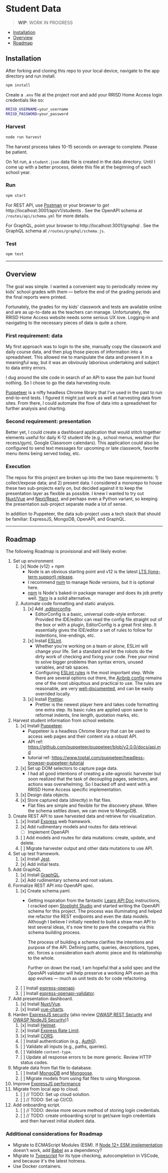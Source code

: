 # Student Data

> **WIP**: WORK IN PROGRESS

* [Installation](#installation)
* [Overview](#overview)
* [Roadmap](#roadmap)

## Installation

After forking and cloning this repo to your local device, navigate to the app directory and run install.

```sh
npm install
```

Create a `.env` file at the project root and add your RRISD Home Access login credentials like so:

```sh
RRISD_USERNAME=your_username
RRISD_PASSWORD=your_password
```

### Harvest

```sh
node run harvest
```

The harvest process takes 10-15 seconds on average to complete. Please be patient.

On 1st run, a `student.json` data file is created in the data directory. Until I come up with a better process, delete this file at the beginning of each school year.

### Run

```sh
npm start
```

For REST API, use [Postman](https://getpostman.com) or your browser to *get* http://localhost:3001/api/v1/students . See the OpenAPI schema at `/routes/api/schema.yml` for more details.

For GraphQL, point your browser to http://localhost:3001/graphql . See the GraphQL schema at `/routes/graphql/schema.js`.

### Test

```sh
npm test
```

---

## Overview

The goal was simple. I wanted a convenient way to periodically review my kids' school grades with them — before the end of the grading periods and the final reports were printed.

Fortunately, the grades for my kids' classwork and tests are available online and are as up-to-date as the teachers can manage. Unfortunately, the RRISD Home Access website needs some serious UX love. Logging-in and navigating to the necessary pieces of data is quite a chore.

### First requirement: data

My first approach was to login to the site, manually copy the classwork and daily course data, and then plug those pieces of information into a spreadsheet. This allowed me to manipulate the data and present it in a meaningful way, but it was an obviously laborious undertaking and subject to data entry errors.

I dug around the site code in search of an API to ease the pain but found nothing. So I chose to go the data harvesting route.

[Puppeteer](https://pptr.dev/) is a nifty headless Chrome library that I've used in the past to run end-to-end tests. I figured it might just work as well at harvesting data from sites. From there, I could automate the flow of data into a spreadsheet for further analysis and charting.

### Second requirement: presentation

Better yet, I could create a dashboard application that would stitch together elements useful for daily K-12 student life (e.g., school menus, weather (for recess/gym), Google Classroom calendars). This application could also be configured to send text messages for upcoming or late classwork, favorite menu items being served today, etc.

### Execution

The repos for this project are broken up into the two base requirements: 1) collect/expose data; and 2) present data. I considered a monorepo to house these two sub-projects early on, but decided against it to keep the presentation layer as flexible as possible. I knew I wanted to try out [Nuxt/Vue](https://nuxtjs.org/) and [Next/React](https://nextjs.org/), and perhaps even a Python variant, so keeping the presentation sub-project separate made a lot of sense.

In addition to Puppeteer, the data sub-project uses a tech stack that should be familiar: ExpressJS, MongoDB, OpenAPI, and GraphQL.

---

## Roadmap

The following Roadmap is provisional and will likely evolve:

1. Set up environment
    1. [x] Node (v12) + npm
        * Node is an obvious starting point and v12 is the latest [LTS (long-term support) release](https://nodejs.org/en/about/releases/).
        * I recommend [nvm](https://github.com/nvm-sh/nvm) to manage Node versions, but it is optional here.
        * [npm](https://www.npmjs.com/) is Node's baked-in package manager and does its job pretty well. [Yarn](https://yarnpkg.com/) is a solid alternative.
    2. Automate code formatting and static analysis.
        1. [x] Add [.editorconfig](https://editorconfig.org).
            * EditorConfig is a basic, universal code-style enforcer. Provided the IDE/editor can read the config file straight out of the box or with a plugin, EditorConfig is a great first step. It essentially gives the IDE/editor a set of rules to follow for indentions, line-endings, etc.
        2. [x] Install [ESLint](https://eslint.org).
            * Whether you're working on a team or alone, ESLint will change your life. Set a standard and let the robots do the dirty work of checking and fixing your code. Free your mind to solve bigger problems than syntax errors, unused variables, and tab spaces.
            * Configuring [ESLint rules](https://eslint.org/docs/rules/) is the most important step. While there are several options out there, the [Airbnb config](https://www.npmjs.com/package/eslint-config-airbnb) remains one of the most ubiquitous and practical to use. The rules are reasonable, are very [well-documented](https://github.com/airbnb/javascript), and can be easily overrided locally.
        3. [x] Install [Prettier](https://prettier.io).
            * Prettier is the newest player here and takes code formatting one extra step. Its basic rules are applied upon save to reformat indents, line length, quotation marks, etc.
2. Harvest student information from school website.
    1. [x] Install [Puppeteer](https://pptr.dev/).
        * Puppeteer is a headless Chrome library that can be used to access web pages and their content via a robust API.
        * API ref: https://github.com/puppeteer/puppeteer/blob/v2.0.0/docs/api.md
        * tutorial ref: https://www.toptal.com/puppeteer/headless-browser-puppeteer-tutorial
    2. [x] Set up DOM selectors to capture page data.
        * I had all good intentions of creating a site-agnostic harvester but soon realized that the task of decoupling pages, selectors, and actions was overwhelming. So I backed off and went with a RRISD Home Access specific implementation.
    3. [x] Design data objects.
    4. [x] Store captured data (directly) in flat files.
        * Flat files are simple and flexible for the discovery phase. When the schema settles down, we can move to MongoDB.
3. Create REST API to save harvested data and retrieve for visualization.
    1. [x] Install [Express](https://expressjs.com) web framework.
    2. [x] Add rudimentary models and routes for data retrieval.
        * [ ] Implement OpenAPI
    3. [ ] Add models and routes for data mutations: create, update, and delete.
    4. [ ] Migrate harvester output and other data mutations to use API.
4. Set up test framework.
    1. [x] Install [Jest](https://jestjs.io).
    2. [x] Add initial tests.
5. Add GraphQL
    1. [x] Install [GraphQL](https://graphql.org/graphql-js/express-graphql/).
    2. [x] Add rudimentary schema and root values.
6. Formalize REST API into OpenAPI spec.
    1. [x] Create schema.yaml.
        * Getting inspiration from the fantastic [Learn API Doc](https://idratherbewriting.com/learnapidoc/pubapis_openapi_step1_openapi_object.html) instructions, I cracked open [Stoplight Studio](https://stoplight.io/p/studio/) and started writing the OpenAPI schema for this project. The process was illuminating and helped me refactor the REST endpoints and even the data models. Although I believe I initially needed to build a straw man API to test several ideas, it's now time to pave the cowpaths via this schema building process.

            The process of building a schema clarifies the intentions and purpose of the API. Defining paths, queries, descriptions, types, etc. forces a consideration each atomic piece and its relationship to the whole.

            Further on down the road, I am hopeful that a solid spec and the OpenAPI validator will help preserve a working API even as this app evolves — much as unit tests do for code refactoring.
    2. [ ] Install [express-openapi](https://github.com/kogosoftwarellc/open-api/tree/master/packages/express-openapi).
    3. [ ] Install [express-openapi-validator](https://github.com/cdimascio/express-openapi-validator).
7. Add presentation dashboard.
    1. [x] Install [Nuxt/Vue](https://nuxtjs.org).
    2. [x] Install [vue-charts](https://vue-chartjs.org/).
8. Harden [ExpressJS security](https://expressjs.com/en/advanced/best-practice-security.html) (also review [OWASP REST Security](https://cheatsheetseries.owasp.org/cheatsheets/REST_Security_Cheat_Sheet.html) and [OWASP NodeJS Security](https://cheatsheetseries.owasp.org/cheatsheets/Nodejs_security_cheat_sheet.html))1
    1. [x] Install [Helmet](https://www.npmjs.com/package/helmet).
    2. [x] Install [Express Rate Limit](https://www.npmjs.com/package/express-rate-limit).
    3. [x] Install [CORS](https://www.npmjs.com/package/cors).
    4. [ ] Install authentication (e.g., [Auth0](https://auth0.com/docs/quickstart/backend/nodejs)).
    5. [ ] Validate all inputs (e.g., paths, queries).
    6. [ ] Validate `content-type`.
    7. [ ] Update all response errors to be more generic. Review HTTP status codes.
9. Migrate data from flat file to database.
    1. [ ] Install [MongoDB](https://mongodb.com) and [Mongoose]([https://](https://mongoosejs.com)).
    2. [ ] Migrate models from using flat files to using Mongoose.
10. Improve [ExpressJS performance](https://expressjs.com/en/advanced/best-practice-performance.html)
11. Migrate from local app to cloud.
    1. [ ] // TODO: Set up cloud solution.
    2. [ ] // TODO: Set up CI/CD.
12. Add onboarding script.
    1. [ ] // TODO: devise more secure method of storing login credentials.
    2. [ ] // TODO: create onboarding script to get/save login credentials and then harvest initial student data.

### Additional considerations for Roadmap

* Migrate to ECMAScript Modules (ESM). If [Node 12+ ESM implementation](https://nodejs.org/docs/latest-v12.x/api/esm.html) doesn't work, add [Babel](https://babeljs.io) as a dependency?
* Migrate to [Typescript](https://www.typescriptlang.org) for its type checking, autocompletion in VSCode, and because it's the latest hotness.
* Use Docker containers.
